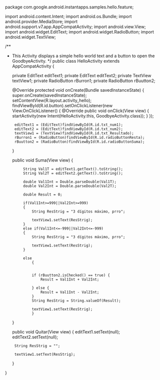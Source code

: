 package com.google.android.instantapps.samples.hello.feature;

import android.content.Intent;
import android.os.Bundle;
import android.provider.MediaStore;
import android.support.v7.app.AppCompatActivity;
import android.view.View;
import android.widget.EditText;
import android.widget.RadioButton;
import android.widget.TextView;

/**
 * This Activity displays a simple hello world text and a button to open the GoodbyeActivity.
 */
public class HelloActivity extends AppCompatActivity {

    private EditText editText1;
    private EditText editText2;
    private TextView textView1;
    private RadioButton rBurron1;
    private RadioButton rBuutton2;

    @Override
    protected void onCreate(Bundle savedInstanceState) {
        super.onCreate(savedInstanceState);
        setContentView(R.layout.activity_hello);
        findViewById(R.id.button).setOnClickListener(new View.OnClickListener() {
            @Override
            public void onClick(View view) {
                startActivity(new Intent(HelloActivity.this, GoodbyeActivity.class));
            }
        });

        editText1 = (EditText)findViewById(R.id.txt_num1);
        editText2 = (EditText)findViewById(R.id.txt_num2);
        textView1 = (TextView)findViewById(R.id.txt_Resultado);
        rBurron1 = (RadioButton)findViewById(R.id.radioButtonResta);
        rBuutton2 = (RadioButton)findViewById(R.id.radioButtonSuma);
    }

    public void Suma(View view)
    {

            String Val1T = editText1.getText().toString();
            String Val2T = editText2.getText().toString();

            double Val1Int = Double.parseDouble(Val1T);
            double Val2Int = Double.parseDouble(Val2T);

            double Result = 0;

            if(Val1Int>=999||Val2Int>=999)
            {
                String ResStrig = "3 dígitos máximo, prro";

                textView1.setText(ResStrig);
            }
            else if(Val1Int<=-999||Val2Int<=-999)
            {
                String ResStrig = "3 dígitos máximo, prro";

                textView1.setText(ResStrig);
            }

            else
                {


                if (rBuutton2.isChecked() == true) {
                    Result = Val1Int + Val2Int;

                } else {
                    Result = Val1Int - Val2Int;
                }
                String ResStrig = String.valueOf(Result);

                textView1.setText(ResStrig);
                }
    }

    public void Quitar(View view)
    {
        editText1.setText(null);
        editText2.setText(null);

        String ResStrig = "";

        textView1.setText(ResStrig);

    }

}
